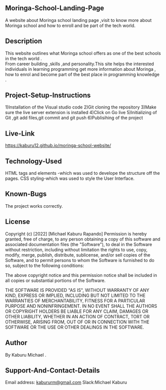 ## Moringa-School-Landing-Page
A website about Moringa school landing page ,visit to know more about Moringa school and how to enroll and be part of the tech world.

## Description
This website outlines what Moringa school offers as one of the best schools in the tech world . <br> From career building ,skills ,and personality.This site helps the interested individuals in learning programming get more information about Moringa ,<br> how to enrol and become part of the best place in programming knowledge .

## Project-Setup-Instructions
1)Installation of the Visual studio code
2)Git cloning the repository
3)Make sure the live server extension is installed
4)Click on Go live
5)Initializing of Git ,git add files,git commit and git push
6)Publisihing of the project

## Live-Link

https://kaburu12.github.io/moringa-school-website/

## Technology-Used
HTML tags and elements -which was used to develope the structure off the pages.
CSS styling-which was used to style the User Interface.

## Known-Bugs
The project works correctly.

## License
Copyright (c) [2022] [Michael Kaburu Rapando]
Permission is hereby granted, free of charge, to any person obtaining a copy of this software and associated documentation files (the "Software"), to deal in the Software without restriction, including without limitation the rights to use, copy, modify, merge, publish, distribute, sublicense, and/or sell copies of the Software, and to permit persons to whom the Software is furnished to do so, subject to the following conditions:

The above copyright notice and this permission notice shall be included in all copies or substantial portions of the Software.

THE SOFTWARE IS PROVIDED "AS IS", WITHOUT WARRANTY OF ANY KIND, EXPRESS OR IMPLIED, INCLUDING BUT NOT LIMITED TO THE WARRANTIES OF MERCHANTABILITY, FITNESS FOR A PARTICULAR PURPOSE AND NONINFRINGEMENT. IN NO EVENT SHALL THE AUTHORS OR COPYRIGHT HOLDERS BE LIABLE FOR ANY CLAIM, DAMAGES OR OTHER LIABILITY, WHETHER IN AN ACTION OF CONTRACT, TORT OR OTHERWISE, ARISING FROM, OUT OF OR IN CONNECTION WITH THE SOFTWARE OR THE USE OR OTHER DEALINGS IN THE SOFTWARE.

## Author
By Kaburu Michael .

## Support-And-Contact-Details
Email address: kabururm@gmail.com
Slack:Michael Kaburu


